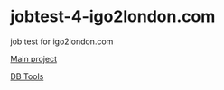 # jobtest-4-igo2london.com
job test for igo2london.com

[Main project](http://v171161.vps.mcdir.ru/jobtest-4-igo2london.com/)

[DB Tools](http://v171161.vps.mcdir.ru/jobtest-4-igo2london.com/db.php)